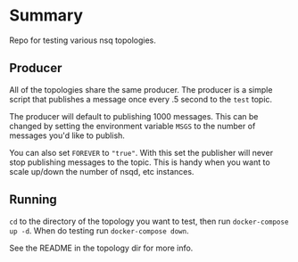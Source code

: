 # Summary
Repo for testing various nsq topologies.

## Producer
All of the topologies share the same producer. The producer is a simple script that publishes a message once every .5 second to the `test` topic.  

The producer will default to publishing 1000 messages. This can be changed by setting the environment variable `MSGS` to the number of messages you'd like to publish.  

You can also set `FOREVER` to `"true"`. With this set the publisher will never stop publishing messages to the topic. This is handy when you want to scale up/down the number of nsqd, etc instances.

## Running
`cd` to the directory of the topology you want to test, then run `docker-compose up -d`. When do testing run `docker-compose down`.  

See the README in the topology dir for more info.  